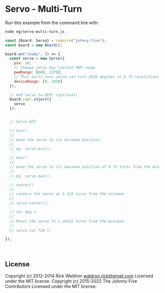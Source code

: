 <!--remove-start-->

# Servo - Multi-Turn

<!--remove-end-->








Run this example from the command line with:
```bash
node eg/servo-multi-turn.js
```


```javascript
const {Board, Servo} = require("johnny-five");
const board = new Board();

board.on("ready", () => {
  const servo = new Servo({
    pin: 10,
    // Cheapo servo has limited PWM range
    pwmRange: [600, 2370],
    // This multi-turn servo can turn 2430 degrees or 6.75 revolutions
    deviceRange: [0, 2430]
  });

  // Add servo to REPL (optional)
  board.repl.inject({
    servo
  });


  // Servo API

  // min()
  //
  // move the servo to its minimum position
  //
  // eg. servo.min();

  // max()
  //
  // move the servo to its maximum position of 6.75 turns from the minimum
  //
  // eg. servo.max();

  // center()
  //
  // centers the servo at 3 3/8 turns from the minimum
  //
  // servo.center();

  // to( deg )
  //
  // Moves the servo to 2 whole turns from the minimum
  //
  // servo.to( 720 );

});

```








&nbsp;

<!--remove-start-->

## License
Copyright (c) 2012-2014 Rick Waldron <waldron.rick@gmail.com>
Licensed under the MIT license.
Copyright (c) 2015-2022 The Johnny-Five Contributors
Licensed under the MIT license.

<!--remove-end-->
